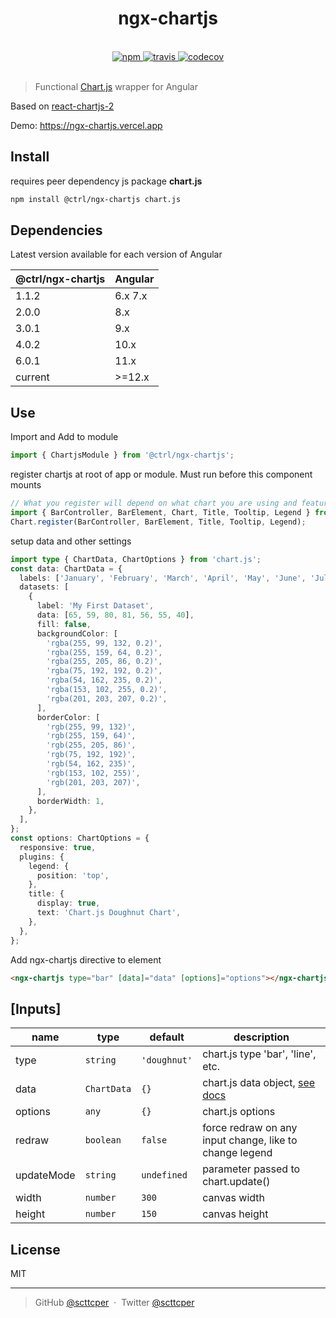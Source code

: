 <div align="center">
  <h1>ngx-chartjs</h1>
  <br>
  <a href="https://www.npmjs.com/package/@ctrl/ngx-chartjs">
    <img src="https://img.shields.io/npm/v/@ctrl/ngx-chartjs.svg" alt="npm">
  </a>
  <a href="https://circleci.com/gh/scttcper/ngx-chartjs">
    <img src="https://circleci.com/gh/scttcper/ngx-chartjs.svg?style=svg" alt="travis">
  </a>
  <a href="https://codecov.io/github/scttcper/ngx-chartjs">
    <img src="https://img.shields.io/codecov/c/github/scttcper/ngx-chartjs.svg" alt="codecov">
  </a>
  <br>
  <br>
</div>

> Functional [Chart.js](https://www.chartjs.org/) wrapper for Angular

Based on [react-chartjs-2](https://github.com/jerairrest/react-chartjs-2)

Demo: https://ngx-chartjs.vercel.app

## Install

requires peer dependency js package **chart.js**

```sh
npm install @ctrl/ngx-chartjs chart.js
```

## Dependencies

Latest version available for each version of Angular

| @ctrl/ngx-chartjs | Angular |
| ----------------- | ------- |
| 1.1.2             | 6.x 7.x |
| 2.0.0             | 8.x     |
| 3.0.1             | 9.x     |
| 4.0.2             | 10.x    |
| 6.0.1             | 11.x    |
| current           | >=12.x  |

## Use

Import and Add to module

```ts
import { ChartjsModule } from '@ctrl/ngx-chartjs';
```

register chartjs at root of app or module. Must run before this component mounts

```ts
// What you register will depend on what chart you are using and features used.
import { BarController, BarElement, Chart, Title, Tooltip, Legend } from 'chart.js';
Chart.register(BarController, BarElement, Title, Tooltip, Legend);
```

setup data and other settings

```ts
import type { ChartData, ChartOptions } from 'chart.js';
const data: ChartData = {
  labels: ['January', 'February', 'March', 'April', 'May', 'June', 'July'],
  datasets: [
    {
      label: 'My First Dataset',
      data: [65, 59, 80, 81, 56, 55, 40],
      fill: false,
      backgroundColor: [
        'rgba(255, 99, 132, 0.2)',
        'rgba(255, 159, 64, 0.2)',
        'rgba(255, 205, 86, 0.2)',
        'rgba(75, 192, 192, 0.2)',
        'rgba(54, 162, 235, 0.2)',
        'rgba(153, 102, 255, 0.2)',
        'rgba(201, 203, 207, 0.2)',
      ],
      borderColor: [
        'rgb(255, 99, 132)',
        'rgb(255, 159, 64)',
        'rgb(255, 205, 86)',
        'rgb(75, 192, 192)',
        'rgb(54, 162, 235)',
        'rgb(153, 102, 255)',
        'rgb(201, 203, 207)',
      ],
      borderWidth: 1,
    },
  ],
};
const options: ChartOptions = {
  responsive: true,
  plugins: {
    legend: {
      position: 'top',
    },
    title: {
      display: true,
      text: 'Chart.js Doughnut Chart',
    },
  },
};
```

Add ngx-chartjs directive to element

```html
<ngx-chartjs type="bar" [data]="data" [options]="options"></ngx-chartjs>
```

## [Inputs]

| name       | type        | default      | description                                                                                      |
| ---------- | ----------- | ------------ | ------------------------------------------------------------------------------------------------ |
| type       | `string`    | `'doughnut'` | chart.js type 'bar', 'line', etc.                                                                |
| data       | `ChartData` | `{}`         | chart.js data object, [see docs](https://www.chartjs.org/docs/latest/getting-started/usage.html) |
| options    | `any`       | `{}`         | chart.js options                                                                                 |
| redraw     | `boolean`   | `false`      | force redraw on any input change, like to change legend                                          |
| updateMode | `string`    | `undefined`  | parameter passed to chart.update()                                                               |
| width      | `number`    | `300`        | canvas width                                                                                     |
| height     | `number`    | `150`        | canvas height                                                                                    |

## License

MIT

---

> GitHub [@scttcper](https://github.com/scttcper) &nbsp;&middot;&nbsp;
> Twitter [@scttcper](https://twitter.com/scttcper)
